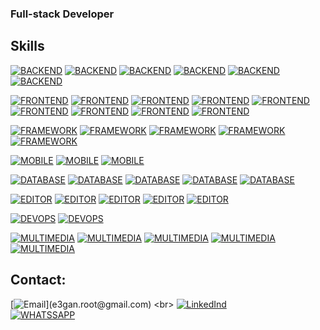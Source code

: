 ### Full-stack Developer

## Skills

[![BACKEND](https://img.shields.io/static/v1?label=&message=PHP&color=913399&style=for-the-badge&logo=PHP&logoColor=white)]()
[![BACKEND](https://img.shields.io/static/v1?label=&message=JAVA&color=red&style=for-the-badge&logo=Java&logoColor=white)]()
[![BACKEND](https://img.shields.io/static/v1?label=&message=NodeJs&color=339933&style=for-the-badge&logo=node.js&logoColor=white)]()
[![BACKEND](https://img.shields.io/static/v1?label=&message=Kotlin&color=7F52FF&style=for-the-badge&logo=Kotlin&logoColor=white)]()
[![BACKEND](https://img.shields.io/static/v1?label=&message=C++&color=00599C&style=for-the-badge&logo=C++&logoColor=white)]()
[![BACKEND](https://img.shields.io/static/v1?label=&message=Python&color=3776AB&style=for-the-badge&logo=Python&logoColor=white)]()

[![FRONTEND](https://img.shields.io/static/v1?label=&message=HTML5&color=E34F26&style=for-the-badge&logo=HTML5&logoColor=white)]()
[![FRONTEND](https://img.shields.io/static/v1?label=&message=CSS3&color=1572B6&style=for-the-badge&logo=CSS3&logoColor=white)]()
[![FRONTEND](https://img.shields.io/static/v1?label=&message=Bootstrap&color=7952B3&style=for-the-badge&logo=Bootstrap&logoColor=white)]()
[![FRONTEND](https://img.shields.io/static/v1?label=&message=JavaScript&color=F7DF1E&style=for-the-badge&logo=JavaScript&logoColor=white)]()
[![FRONTEND](https://img.shields.io/static/v1?label=&message=jQuery&color=0769AD&style=for-the-badge&logo=jQuery&logoColor=white)]()
[![FRONTEND](https://img.shields.io/static/v1?label=&message=Vue.js&color=4FC08D&style=for-the-badge&logo=Vue.js&logoColor=white)]()
[![FRONTEND](https://img.shields.io/static/v1?label=&message=Handlebars.js&color=FF2F1C&style=for-the-badge&logo=Handlebars.js&logoColor=white)]()
[![FRONTEND](https://img.shields.io/static/v1?label=&message=FontAwesome&color=528DD7&style=for-the-badge&logo=FontAwesome&logoColor=white)]()
[![FRONTEND](https://img.shields.io/static/v1?label=&message=CoffeeScript&color=2F2625&style=for-the-badge&logo=CoffeeScript&logoColor=white)]()

[![FRAMEWORK](https://img.shields.io/static/v1?label=&message=CodeIgniter&color=EF4223&style=for-the-badge&logo=CodeIgniter&logoColor=white)]()
[![FRAMEWORK](https://img.shields.io/static/v1?label=&message=Laravel&color=FF2D20&style=for-the-badge&logo=Laravel&logoColor=white)]()
[![FRAMEWORK](https://img.shields.io/static/v1?label=&message=Spring&color=6DB33F&style=for-the-badge&logo=Spring&logoColor=white)]()
[![FRAMEWORK](https://img.shields.io/static/v1?label=&message=Symfony&color=000000&style=for-the-badge&logo=Symfony&logoColor=white)]()
[![FRAMEWORK](https://img.shields.io/static/v1?label=&message=Hibernate&color=59666C&style=for-the-badge&logo=Hibernate&logoColor=white)]()

[![MOBILE](https://img.shields.io/static/v1?label=&message=Android&color=3DDC84&style=for-the-badge&logo=Android&logoColor=white)]()
[![MOBILE](https://img.shields.io/static/v1?label=&message=Flutter&color=02569B&style=for-the-badge&logo=Flutter&logoColor=white)]()
[![MOBILE](https://img.shields.io/static/v1?label=&message=Dart&color=0175C2&style=for-the-badge&logo=Dart&logoColor=white)]()

[![DATABASE](https://img.shields.io/static/v1?label=&message=MongoDB&color=47A248&style=for-the-badge&logo=MongoDB&logoColor=white)]()
[![DATABASE](https://img.shields.io/static/v1?label=&message=MySQL&color=4479A1&style=for-the-badge&logo=MySQL&logoColor=white)]()
[![DATABASE](https://img.shields.io/static/v1?label=&message=PostgreSQL&color=4169E1&style=for-the-badge&logo=PostgreSQL&logoColor=white)]()
[![DATABASE](https://img.shields.io/static/v1?label=&message=GraphQL&color=E10098&style=for-the-badge&logo=GraphQL&logoColor=white)]()
[![DATABASE](https://img.shields.io/static/v1?label=&message=Neo4j&color=008CC1&style=for-the-badge&logo=Neo4j&logoColor=white)]()

[![EDITOR](https://img.shields.io/static/v1?label=&message=SublimeText&color=FF9800&style=for-the-badge&logo=SublimeText&logoColor=white)]()
[![EDITOR](https://img.shields.io/static/v1?label=&message=VisualStudioCode&color=007ACC&style=for-the-badge&logo=VisualStudioCode&logoColor=white)]()
[![EDITOR](https://img.shields.io/static/v1?label=&message=NetBeansIDE&color=1B6AC6&style=for-the-badge&logo=ApacheNetBeansIDE&logoColor=white)]()
[![EDITOR](https://img.shields.io/static/v1?label=&message=EclipseIDE&color=2C2255&style=for-the-badge&logo=EclipseIDE&logoColor=white)]()
[![EDITOR](https://img.shields.io/static/v1?label=&message=Zend&color=0679EA&style=for-the-badge&logo=Zend&logoColor=white)]()

[![DEVOPS](https://img.shields.io/static/v1?label=&message=Docker&color=2496ED&style=for-the-badge&logo=Docker&logoColor=white)]()
[![DEVOPS](https://img.shields.io/static/v1?label=&message=Jenkins&color=D24939&style=for-the-badge&logo=Jenkins&logoColor=white)]()

[![MULTIMEDIA](https://img.shields.io/static/v1?label=&message=AdobePhotoshop&color=31A8FF&style=for-the-badge&logo=AdobePhotoshop&logoColor=white)]()
[![MULTIMEDIA](https://img.shields.io/static/v1?label=&message=AdobeIllustrator&color=FF9A00&style=for-the-badge&logo=AdobeIllustrator&logoColor=white)]()
[![MULTIMEDIA](https://img.shields.io/static/v1?label=&message=AdobeDreamweaver&color=FF61F6&style=for-the-badge&logo=AdobeDreamweaver&logoColor=white)]()
[![MULTIMEDIA](https://img.shields.io/static/v1?label=&message=AdobeAfterEffects&color=9999FF&style=for-the-badge&logo=AdobeAfterEffects&logoColor=white)]()
[![MULTIMEDIA](https://img.shields.io/static/v1?label=&message=AdobeXD&color=FF61F6&style=for-the-badge&logo=AdobeXD&logoColor=white)]()

## Contact:
[![Email](https://img.shields.io/badge/e3gan.root@gmail.com-my_personal_email_(slow_response)-D14836?style=for-the-badge&logo=gmail&logoColor=white&labelColor=101010)](e3gan.root@gmail.com)
<br>
[![LinkedInd](https://img.shields.io/static/v1?label=&message=LinkedIn&color=0A66C2&style=for-the-badge&logo=LinkedIn&logoColor=white)](https://www.linkedin.com/in/denis-rodriguez-mendoza-96407665/)
<br>
[![WHATSSAPP](https://img.shields.io/static/v1?label=&message=+591-72762638&color=25D366&style=for-the-badge&logo=WhatsApp&logoColor=white)]()

